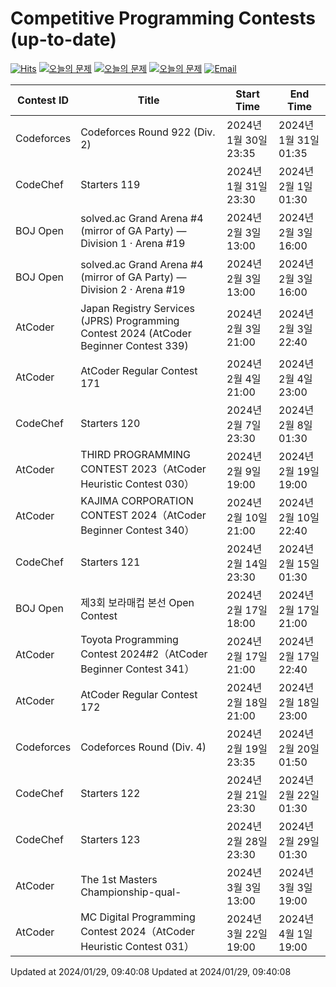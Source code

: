 Competitive Programming Contests (up-to-date)
========
[![Hits](https://hits.seeyoufarm.com/api/count/incr/badge.svg?url=https%3A%2F%2Fgithub.com%2Fika9810%2FCompetitive-Programming-Contests&count_bg=%2379C83D&title_bg=%23555555&icon=&icon_color=%23E7E7E7&title=hits&edge_flat=false)](https://hits.seeyoufarm.com)
[![오늘의 문제](https://img.shields.io/badge/Today's%20ABC-Link-lightpink)](https://github.com/ika9810/Atcoder-Daily-Contests/blob/main/ABC.md) 
[![오늘의 문제](https://img.shields.io/badge/Today's%20ARC-Link-orange)](https://github.com/ika9810/Atcoder-Daily-Contests/blob/main/ARC.md) 
[![오늘의 문제](https://img.shields.io/badge/Today's%20AGC-Link-red)](https://github.com/ika9810/Atcoder-Daily-Contests/blob/main/AGC.md) 
[![Email](https://img.shields.io/badge/Email-ika7204@naver.com-ff69b4)](mailTo:ika7204@naver.com)

 Contest ID | Title | Start Time | End Time |
---|---|---|---|
| Codeforces | Codeforces Round 922 (Div. 2) | 2024년 1월 30일 23:35 | 2024년 1월 31일 01:35 |
| CodeChef | Starters 119 | 2024년 1월 31일 23:30 | 2024년 2월 1일 01:30 |
| BOJ Open | solved.ac Grand Arena #4 (mirror of GA Party) — Division 1 · Arena #19 | 2024년 2월 3일 13:00 | 2024년 2월 3일 16:00 |
| BOJ Open | solved.ac Grand Arena #4 (mirror of GA Party) — Division 2 · Arena #19 | 2024년 2월 3일 13:00 | 2024년 2월 3일 16:00 |
| AtCoder | Japan Registry Services (JPRS) Programming Contest 2024 (AtCoder Beginner Contest 339) | 2024년 2월 3일 21:00 | 2024년 2월 3일 22:40 |
| AtCoder | AtCoder Regular Contest 171 | 2024년 2월 4일 21:00 | 2024년 2월 4일 23:00 |
| CodeChef | Starters 120 | 2024년 2월 7일 23:30 | 2024년 2월 8일 01:30 |
| AtCoder | THIRD PROGRAMMING CONTEST 2023（AtCoder Heuristic Contest 030） | 2024년 2월 9일 19:00 | 2024년 2월 19일 19:00 |
| AtCoder | KAJIMA CORPORATION CONTEST 2024（AtCoder Beginner Contest 340） | 2024년 2월 10일 21:00 | 2024년 2월 10일 22:40 |
| CodeChef | Starters 121 | 2024년 2월 14일 23:30 | 2024년 2월 15일 01:30 |
| BOJ Open | 제3회 보라매컵 본선 Open Contest | 2024년 2월 17일 18:00 | 2024년 2월 17일 21:00 |
| AtCoder | Toyota Programming Contest 2024#2（AtCoder Beginner Contest 341） | 2024년 2월 17일 21:00 | 2024년 2월 17일 22:40 |
| AtCoder | AtCoder Regular Contest 172 | 2024년 2월 18일 21:00 | 2024년 2월 18일 23:00 |
| Codeforces | Codeforces Round (Div. 4) | 2024년 2월 19일 23:35 | 2024년 2월 20일 01:50 |
| CodeChef | Starters 122 | 2024년 2월 21일 23:30 | 2024년 2월 22일 01:30 |
| CodeChef | Starters 123 | 2024년 2월 28일 23:30 | 2024년 2월 29일 01:30 |
| AtCoder | The 1st Masters Championship-qual- | 2024년 3월 3일 13:00 | 2024년 3월 3일 19:00 |
| AtCoder | MC Digital Programming Contest 2024（AtCoder Heuristic Contest 031） | 2024년 3월 22일 19:00 | 2024년 4월 1일 19:00 |

Updated at 2024/01/29, 09:40:08
Updated at 2024/01/29, 09:40:08
